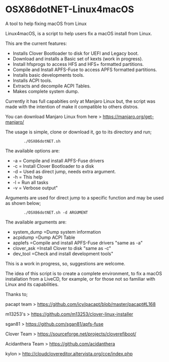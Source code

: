 # OSX86dotNET-Linux4macOS
A tool to help fixing macOS from Linux

Linux4macOS, is a script to help users fix a macOS install from Linux.

This are the current features:

  - Installs Clover Bootloader to disk for UEFI and Legacy boot.
  - Download and installs a Basic set of kexts (work in progress).
  - Install hfsprogs to access HFS and HFS+ formatted partitions.
  - Compile and Install APFS-Fuse to access APFS formatted partitions.
  - Installs basic developments tools.
  - Installs ACPI tools.
  - Extracts and decompile ACPI Tables.
  - Makes complete system dump.

Currently it has full capabities only at Manjaro Linux but, the script
was made with the intention of make it compatible to others distros.

You can download Manjaro Linux from here > https://manjaro.org/get-manjaro/

The usage is simple, clone or download it, go to its directory and run;


            ./OSX86dotNET.sh


The available options are:

  - -a 				= Compile and install APFS-Fuse drivers
  - -c 				= Install Clover Bootloader to a disk
  - -d 				= Used as direct jump, needs extra argument.
  - -h 				= This help
  - -l 				= Run all tasks
  - -v 				= Verbose output"
 
Arguments are used for direct jump to a specific function and may be used 
as shown below;


            ./OSX86dotNET.sh -d ARGUMENT


The available arguments are:

  - system_dump			=Dump system information
  - acpidump			=Dump ACPI Table
  - applefs				=Compile and install APFS-Fuse drivers "same as -a"
  - clover_ask			=Install Clover to disk "same as -c"
  - dev_tool			=Check and install development tools"
 
This is a work in progress, so, suggestions are welcome.

The idea of this script is to create a complete environment, to fix
a macOS installation from a LiveCD, for example, or for those not so familiar
with Linux and its capabilities.

Thanks to;

pacapt team > https://github.com/icy/pacapt/blob/master/pacapt#L168

m13253's > https://github.com/m13253/clover-linux-installer

sgan81 > https://github.com/sgan81/apfs-fuse

Clover Team > https://sourceforge.net/projects/cloverefiboot/

Acidanthera Team > https://github.com/acidanthera

kylon > http://cloudclovereditor.altervista.org/cce/index.php
